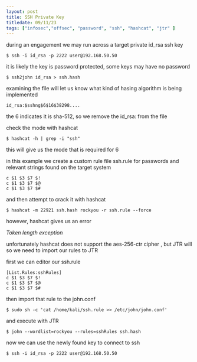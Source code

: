 ```yaml
---
layout: post
title: SSH Private Key
titledate: 09/11/23
tags: ["infosec","offsec", "password", "ssh", "hashcat", "jtr" ]
---
```


during an engagement we may run across a target private id_rsa ssh key

    $ ssh -i id_rsa -p 2222 user@192.168.50.50

it is likely the key is password protected, some keys may have no password

    $ ssh2john id_rsa > ssh.hash

examining the file will let us know what kind of hasing algorithm is being implemented

    id_rsa:$sshng$6$16$38298....

the $6$ indicates it is sha-512, so we remove the id_rsa: from the file

check the mode with hashcat

    $ hashcat -h | grep -i "ssh"

this will give us the mode that is required for $6$

in this example we create a custom rule file ssh.rule for passwords and relevant strings found on the target system

    c $1 $3 $7 $!
    c $1 $3 $7 $@
    c $1 $3 $7 $#

and then attempt to crack it with hashcat

    $ hashcat -m 22921 ssh.hash rockyou -r ssh.rule --force

however, hashcat gives us an error 

*Token length exception*

unfortunately hashcat does not support the aes-256-ctr cipher , but JTR will so we need to import our rules to JTR

first we can editor our ssh.rule

    [List.Rules:sshRules]
    c $1 $3 $7 $!
    c $1 $3 $7 $@
    c $1 $3 $7 $#

then import that rule to the john.conf

    $ sudo sh -c 'cat /home/kali/ssh.rule >> /etc/john/john.conf'

and execute with JTR

    $ john --wordlist=rockyou --rules=sshRules ssh.hash

now we can use the newly found key to connect to ssh

    $ ssh -i id_rsa -p 2222 user@192.168.50.50